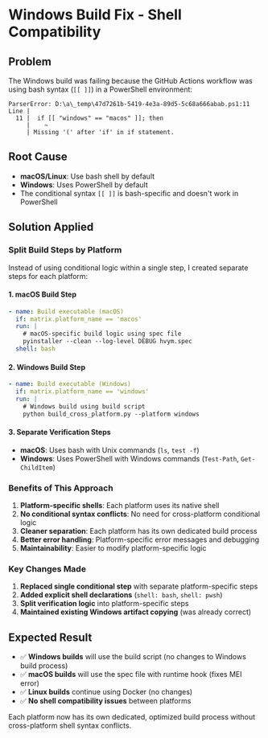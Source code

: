 # Windows Build Fix - Shell Compatibility

## Problem
The Windows build was failing because the GitHub Actions workflow was using bash syntax (`[[ ]]`) in a PowerShell environment:

```
ParserError: D:\a\_temp\47d7261b-5419-4e3a-89d5-5c68a666abab.ps1:11
Line |
  11 |  if [[ "windows" == "macos" ]]; then
     |    ~
     | Missing '(' after 'if' in if statement.
```

## Root Cause
- **macOS/Linux**: Use bash shell by default
- **Windows**: Uses PowerShell by default
- The conditional syntax `[[ ]]` is bash-specific and doesn't work in PowerShell

## Solution Applied

### **Split Build Steps by Platform**
Instead of using conditional logic within a single step, I created separate steps for each platform:

#### **1. macOS Build Step**
```yaml
- name: Build executable (macOS)
  if: matrix.platform_name == 'macos'
  run: |
    # macOS-specific build logic using spec file
    pyinstaller --clean --log-level DEBUG hvym.spec
  shell: bash
```

#### **2. Windows Build Step**
```yaml
- name: Build executable (Windows)
  if: matrix.platform_name == 'windows'
  run: |
    # Windows build using build script
    python build_cross_platform.py --platform windows
```

#### **3. Separate Verification Steps**
- **macOS**: Uses bash with Unix commands (`ls`, `test -f`)
- **Windows**: Uses PowerShell with Windows commands (`Test-Path`, `Get-ChildItem`)

### **Benefits of This Approach**

1. **Platform-specific shells**: Each platform uses its native shell
2. **No conditional syntax conflicts**: No need for cross-platform conditional logic
3. **Cleaner separation**: Each platform has its own dedicated build process
4. **Better error handling**: Platform-specific error messages and debugging
5. **Maintainability**: Easier to modify platform-specific logic

### **Key Changes Made**

1. **Replaced single conditional step** with separate platform-specific steps
2. **Added explicit shell declarations** (`shell: bash`, `shell: pwsh`)
3. **Split verification logic** into platform-specific steps
4. **Maintained existing Windows artifact copying** (was already correct)

## Expected Result

- ✅ **Windows builds** will use the build script (no changes to Windows build process)
- ✅ **macOS builds** will use the spec file with runtime hook (fixes MEI error)
- ✅ **Linux builds** continue using Docker (no changes)
- ✅ **No shell compatibility issues** between platforms

Each platform now has its own dedicated, optimized build process without cross-platform shell syntax conflicts.
